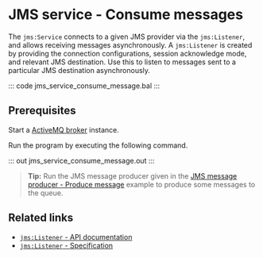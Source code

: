 # JMS service - Consume messages

The `jms:Service` connects to a given JMS provider via the `jms:Listener`, and allows receiving messages asynchronously. A `jms:Listener` is created by providing the connection configurations, session acknowledge mode, and relevant JMS destination. Use this to listen to messages sent to a particular JMS destination asynchronously.

::: code jms_service_consume_message.bal :::

## Prerequisites
Start a [ActiveMQ broker](https://activemq.apache.org/getting-started) instance.

Run the program by executing the following command.

::: out jms_service_consume_message.out :::

>**Tip:** Run the JMS message producer given in the [JMS message producer - Produce message](/learn/by-example/jms-producer-produce-message-send) example to produce some messages to the queue.

## Related links
- [`jms:Listener` - API documentation](https://lib.ballerina.io/ballerinax/java.jms/latest#Listener)
- [`jms:Listener` - Specification](https://github.com/ballerina-platform/module-ballerinax-java.jms/blob/master/docs/spec/spec.md#7-message-listener)
